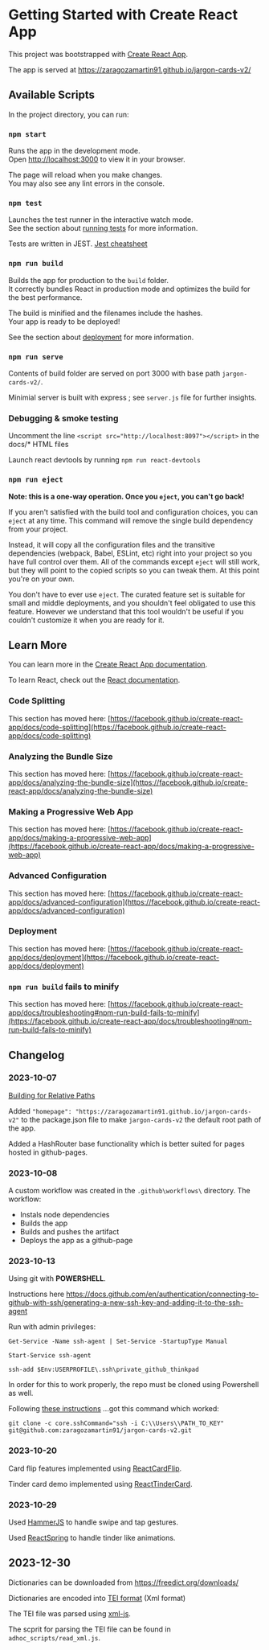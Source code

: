 # Getting Started with Create React App

This project was bootstrapped with [Create React App](https://github.com/facebook/create-react-app).

The app is served at https://zaragozamartin91.github.io/jargon-cards-v2/

## Available Scripts

In the project directory, you can run:

### `npm start`

Runs the app in the development mode.\
Open [http://localhost:3000](http://localhost:3000) to view it in your browser.

The page will reload when you make changes.\
You may also see any lint errors in the console.

### `npm test`

Launches the test runner in the interactive watch mode.\
See the section about [running tests](https://facebook.github.io/create-react-app/docs/running-tests) for more information.

Tests are written in JEST.
[Jest cheatsheet](https://devhints.io/jest)

### `npm run build`

Builds the app for production to the `build` folder.\
It correctly bundles React in production mode and optimizes the build for the best performance.

The build is minified and the filenames include the hashes.\
Your app is ready to be deployed!

See the section about [deployment](https://facebook.github.io/create-react-app/docs/deployment) for more information.

### `npm run serve`

Contents of build folder are served on port 3000 with base path `jargon-cards-v2/`.

Minimial server is built with express ; see `server.js` file for further insights.

### Debugging & smoke testing

Uncomment the line `<script src="http://localhost:8097"></script>` in the docs/* HTML files

Launch react devtools by running `npm run react-devtools`

### `npm run eject`

**Note: this is a one-way operation. Once you `eject`, you can't go back!**

If you aren't satisfied with the build tool and configuration choices, you can `eject` at any time. This command will remove the single build dependency from your project.

Instead, it will copy all the configuration files and the transitive dependencies (webpack, Babel, ESLint, etc) right into your project so you have full control over them. All of the commands except `eject` will still work, but they will point to the copied scripts so you can tweak them. At this point you're on your own.

You don't have to ever use `eject`. The curated feature set is suitable for small and middle deployments, and you shouldn't feel obligated to use this feature. However we understand that this tool wouldn't be useful if you couldn't customize it when you are ready for it.

## Learn More

You can learn more in the [Create React App documentation](https://facebook.github.io/create-react-app/docs/getting-started).

To learn React, check out the [React documentation](https://reactjs.org/).

### Code Splitting

This section has moved here: [https://facebook.github.io/create-react-app/docs/code-splitting](https://facebook.github.io/create-react-app/docs/code-splitting)

### Analyzing the Bundle Size

This section has moved here: [https://facebook.github.io/create-react-app/docs/analyzing-the-bundle-size](https://facebook.github.io/create-react-app/docs/analyzing-the-bundle-size)

### Making a Progressive Web App

This section has moved here: [https://facebook.github.io/create-react-app/docs/making-a-progressive-web-app](https://facebook.github.io/create-react-app/docs/making-a-progressive-web-app)

### Advanced Configuration

This section has moved here: [https://facebook.github.io/create-react-app/docs/advanced-configuration](https://facebook.github.io/create-react-app/docs/advanced-configuration)

### Deployment

This section has moved here: [https://facebook.github.io/create-react-app/docs/deployment](https://facebook.github.io/create-react-app/docs/deployment)

### `npm run build` fails to minify

This section has moved here: [https://facebook.github.io/create-react-app/docs/troubleshooting#npm-run-build-fails-to-minify](https://facebook.github.io/create-react-app/docs/troubleshooting#npm-run-build-fails-to-minify)

## Changelog

### 2023-10-07

[Building for Relative Paths](https://create-react-app.dev/docs/deployment/#building-for-relative-paths)

Added `"homepage": "https://zaragozamartin91.github.io/jargon-cards-v2"` to the package.json file to make `jargon-cards-v2` the default root path of the app.

Added a HashRouter base functionality which is better suited for pages hosted in github-pages.

### 2023-10-08

A custom workflow was created in the `.github\workflows\` directory.
The workflow:
- Instals node dependencies
- Builds the app
- Builds and pushes the artifact
- Deploys the app as a github-page

### 2023-10-13

Using git with **POWERSHELL**.

Instructions here https://docs.github.com/en/authentication/connecting-to-github-with-ssh/generating-a-new-ssh-key-and-adding-it-to-the-ssh-agent

Run with admin privileges:

`Get-Service -Name ssh-agent | Set-Service -StartupType Manual`

`Start-Service ssh-agent`

`ssh-add $Env:USERPROFILE\.ssh\private_github_thinkpad`

In order for this to work properly, the repo must be cloned using Powershell as well.

Following [these instructions](https://stackoverflow.com/questions/6688655/select-private-key-to-use-with-git)
...got this command which worked:

`git clone -c core.sshCommand="ssh -i C:\\Users\\PATH_TO_KEY" git@github.com:zaragozamartin91/jargon-cards-v2.git`

### 2023-10-20

Card flip features implemented using [ReactCardFlip](https://www.npmjs.com/package/react-card-flip).

Tinder card demo implemented using [ReactTinderCard](https://www.npmjs.com/package/react-tinder-card).

### 2023-10-29

Used [HammerJS](https://hammerjs.github.io/getting-started/) to handle swipe and tap gestures.

Used [ReactSpring](https://react-spring.dev/docs/getting-started) to handle tinder like animations.

## 2023-12-30

Dictionaries can be downloaded from https://freedict.org/downloads/

Dictionaries are encoded into [TEI format](https://cdrh.unl.edu/articles/basicguide/TEI) (Xml format)

The TEI file was parsed using [xml-js](https://www.npmjs.com/package/xml-js).

The scprit for parsing the TEI file can be found in `adhoc_scripts/read_xml.js`.

